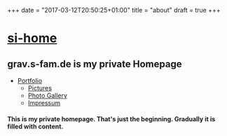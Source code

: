 +++
date = "2017-03-12T20:50:25+01:00"
title = "about"
draft = true
+++
# [si-home](http://grav.s-fam.de/)

## grav.s-fam.de is my private Homepage

*   [Portfolio](http://grav.s-fam.de/portfolio/)
    *   [Pictures](http://grav.s-fam.de/pictures/)
    *   [Photo Gallery](http://grav.s-fam.de/photo-gallery/)
	*   [Impressum](http://grav.s-fam.de/impressum/)

#### This is my private homepage\. That's just the beginning\. Gradually it is filled with content\.
